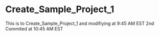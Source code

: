 # Create_Sample_Project_1
This is to Create_Sample_Project_1 and modifiying at 9:45 AM EST
2nd Commited at 10:45 AM EST
